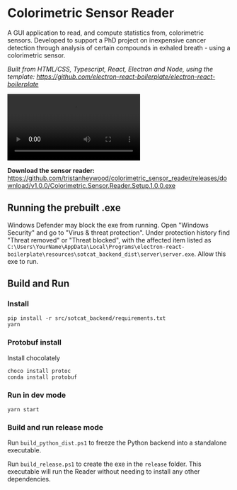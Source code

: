 # Colorimetric Sensor Reader

A GUI application to read, and compute statistics from, colorimetric sensors. Developed to support a PhD project on inexpensive cancer detection through analysis of certain compounds in exhaled breath - using a colorimetric sensor.

*Built from HTML/CSS, Typescript, React, Electron and Node, using the template: https://github.com/electron-react-boilerplate/electron-react-boilerplate*

![Colorimetric Sensor Reader - Animated Demo](media/reader_demo.mp4)

**Download the sensor reader:** https://github.com/tristanheywood/colorimetric_sensor_reader/releases/download/v1.0.0/Colorimetric.Sensor.Reader.Setup.1.0.0.exe

## Running the prebuilt .exe

Windows Defender may block the exe from running. Open "Windows Security" and go to "Virus & threat protection". Under protection history find "Threat removed" or "Threat blocked", with the affected item listed as `C:\Users\YourName\AppData\Local\Programs\electron-react-boilerplate\resources\sotcat_backend_dist\server\server.exe`. Allow this exe to run.

## Build and Run

### Install

```
pip install -r src/sotcat_backend/requirements.txt
yarn
```

### Protobuf install

Install chocolately

```
choco install protoc
conda install protobuf
```

### Run in dev mode

```
yarn start
```

### Build and run release mode

Run `build_python_dist.ps1` to freeze the Python backend into a standalone executable.

Run `build_release.ps1` to create the exe in the `release` folder. This executable will run the Reader without needing to install any other dependencies.
